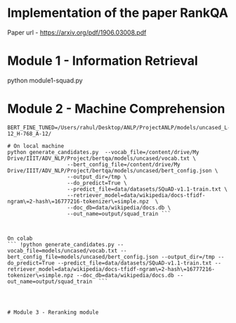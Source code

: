 # Implementation of the paper **RankQA**  
Paper url - https://arxiv.org/pdf/1906.03008.pdf

# Module 1 - Information Retrieval
python module1-squad.py

# Module 2 - Machine Comprehension
``` BERT_BASE_DIR=/Users/rahul/Desktop/ANLP/ProjectANLP/models/uncased_L-12_H-768_A-12/
BERT_FINE_TUNED=/Users/rahul/Desktop/ANLP/ProjectANLP/models/uncased_L-12_H-768_A-12/

# On local machine
python generate_candidates.py  --vocab_file=/content/drive/My Drive/IIIT/ADV_NLP/Project/bertqa/models/uncased/vocab.txt \
                   --bert_config_file=/content/drive/My Drive/IIIT/ADV_NLP/Project/bertqa/models/uncased/bert_config.json \
                   --output_dir=/tmp \
                   --do_predict=True \
                   --predict_file=data/datasets/SQuAD-v1.1-train.txt \
                   --retriever_model=data/wikipedia/docs-tfidf-ngram\=2-hash\=16777216-tokenizer\=simple.npz  \
                   --doc_db=data/wikipedia/docs.db \
                   --out_name=output/squad_train ```



On colab
``` !python generate_candidates.py --vocab_file=models/uncased/vocab.txt --bert_config_file=models/uncased/bert_config.json --output_dir=/tmp --do_predict=True --predict_file=data/datasets/SQuAD-v1.1-train.txt --retriever_model=data/wikipedia/docs-tfidf-ngram\=2-hash\=16777216-tokenizer\=simple.npz --doc_db=data/wikipedia/docs.db --out_name=output/squad_train  ``` 




# Module 3 - Reranking module
